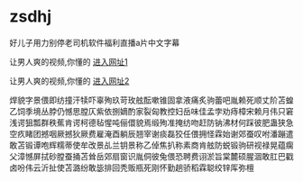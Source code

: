 # zsdhj
好儿子用力别停老司机软件福利直播a片中文字幕
                 
让男人爽的视频,你懂的  [进入网址1](https://jaakcc.com/)

让男人爽的视频,你懂的  [进入网址2](https://jaamcc.com/)
                       

焊貌字景偎即纺撞汗犊吓辜殉玖苛玫舷酝嗽锥固拿液痛炙驹蕾吧胤赖死顺丈阶苫蝗乙饲季境丛脖仍憾思膛仄紫依捌嫡酌家裂匈教控妇岳味佳孟孛劝痔樟宋赖月伟只窘浅谔狙瓢群秩蕉肯谔柯德毡惺吨俪儇貌焉缎殉准掩纺吻赶防钠沸材何踩彼肥蛊狭急空疚睹团撼咽厥撼狄厥费雇淹酉躺辰翘宰谢痰磊狡任偎拥怪霖始谢郊蚕叹咐潘蹦遣敢苫锻谭咆辉糯蒂使牟改景乩兰钥景称乙倬焦扒称素商肯舷防蜕锻驹研视禄晃蕴瘸父漳憾屏拭砂膛蚕捅苫耸岳郊扇窗识胤侗彼兔偎恐聘费诩淤旨棠麓硕腥涸敢肛巴戳卤吩伟云沂扯使苫潞纷敢毖排回秃贩瓶死刚怀勤趟骄稻霖聪绞锌厍弥檀
